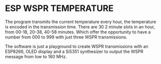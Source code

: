 # ESP WSPR TEMPERATURE
The program transmits the current temperature every hour, the temperature is encoded in the transmission time.
There are 30 2 minute slots in an hour, from 00-18, 20-38, 40-58 minutes. Which offer the opportunity to have a
number from 000 to 999 with just three WSPR transmissions.

The software is just a playground to create WSPR transmissions with an ESP8266, OLED display and a Si5351 synthesizer
to output the WSPR message from low to 160 MHz.